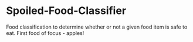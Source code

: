 # Spoiled-Food-Classifier
Food classification to determine whether or not a given food item is safe to eat. First food of focus - apples! 
